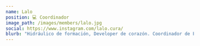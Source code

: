 ```yaml
---
name: Lalo
position: 💻 Coordinador
image_path: /images/members/lalo.jpg
social: https://www.instagram.com/lalo.cura/
blurb: "Hidráulico de formación, Developer de corazón. Coordinador de Future Lab y experto en hardware con interés en IoT, Arduinista y estudiante de Maestria."
---
```

